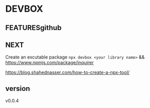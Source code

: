 # DEVBOX

## FEATURESgithub 

## NEXT
Create an excutable package `npx devbox <your library name>` &&
https://www.npmjs.com/package/inquirer

https://blog.shahednasser.com/how-to-create-a-npx-tool/


## version
<!--VERSION-->v0.0.4<!--/VERSION-->